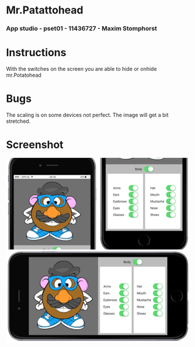 # Mr.Patattohead
### App studio - pset01 - 11436727 - Maxim Stomphorst

# Instructions
With the switches on the screen you are able to hide or onhide mr.Potatohead

# Bugs
The scaling is on some devices not perfect.
The image will get a bit stretched.

# Screenshot
![alt tag](https://github.com/majstomphorst/Mr.patattohead/blob/master/doc/screenshot.jpg)
